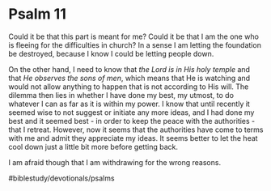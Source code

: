 # Psalm 11
Could it be that this part is meant for me? Could it be that I am the one who is fleeing for the difficulties in church? In a sense I am letting the foundation be destroyed, because I know I could be letting people down.

On the other hand, I need to know that *the Lord is in His holy temple* and that *He observes the sons of men*, which means that He is watching and would not allow anything to happen that is not according to His will. 
The dilemma then lies in whether I have done my best, my utmost, to do whatever I can as far as it is within my power.
I know that until recently it seemed wise to not suggest or initiate any more ideas, and I had done my best and it seemed best - in order to keep the peace with the authorities - that I retreat. However, now it seems that the authorities have come to terms with me and admit they appreciate my ideas.
It seems better to let the heat cool down just a little bit more before getting back.

I am afraid though that I am withdrawing for the wrong reasons.

#biblestudy/devotionals/psalms